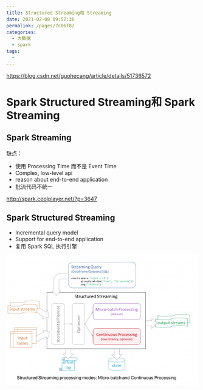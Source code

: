 ```yaml
---
title: Structured Streaming和 Streaming
date: 2021-02-08 09:57:36
permalink: /pages/7c06f8/
categories:
  - 大数据
  - spark
tags:
  - 
---
```

https://blog.csdn.net/guohecang/article/details/51736572

# Spark Structured Streaming和 Spark Streaming

## Spark Streaming

缺点：

- 使用 Processing Time 而不是 Event Time
- Complex, low-level api
- reason about end-to-end application
- 批流代码不统一

http://spark.coolplayer.net/?p=3647

## Spark Structured Streaming

- Incremental query model
- Support for end-to-end application
- 复用 Spark SQL 执行引擎

![image-20190423200358918](assets/image-20190423200358918.png)